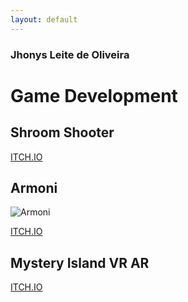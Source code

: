 ```yaml
---
layout: default
---
```


### Jhonys Leite de Oliveira ###

# Game Development

## Shroom Shooter

[ITCH.IO](https://jhonysoliveira.itch.io/shroom-shooter)

## Armoni

![Armoni](/assets/images/armoni.jpg)

[ITCH.IO](https://jhonysoliveira.itch.io/armoni)

## Mystery Island VR AR

[ITCH.IO](https://jhonysoliveira.itch.io/mystery-island)
